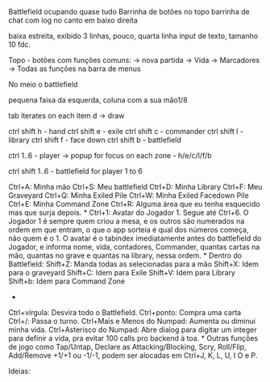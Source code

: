 Battlefield ocupando quase tudo
Barrinha de botões no topo
barrinha de chat com log no canto em baixo direita

baixa estreita, exibido 3 linhas, pouco, quarta linha input de texto, tamanho 10 fdc.


Topo - botões com funções comuns:
 -> nova partida
 -> Vida
 -> Marcadores
 -> Todas as funções na barra de menus

No meio o battlefield

pequena faixa da esquerda, coluna com a sua mão1/8 


tab iterates on each item
d -> draw

ctrl shift h - hand
ctrl shift e - exile
ctrl shift c - commander
ctrl shift l - library
ctrl shift f - face down
ctrl shift b - battlefield

ctrl 1..6 - player -> popup for focus on each zone - h/e/c/l/f/b

ctrl shift 1..6 - battlefield for player 1 to 6


Ctrl+A: Minha mão
Ctrl+S: Meu battlefield
Ctrl+D: Minha Library
Ctrl+F: Meu Graveyard
Ctrl+Q: Minha Exiled Pile
Ctrl+W: Minha Exiled Facedown Pile
Ctrl+E: Minha Command Zone
Ctrl+R: Alguma área que eu tenha esquecido mas que surja depois.
*
Ctrl+1: Avatar do Jogador 1. Segue até Ctrl+6. O Jogador 1 é sempre quem criou a mesa, e os outros são numerados na ordem em que entram, o que o app sorteia é qual dos números começa, não quem é o 1. O avatar é o tabindex imediatamente antes do battlefield do Jogador, e informa nome, vida, contadores, Commander, quantas cartas na mão, quantas no grave e quantas na library, nessa ordem.
*
Dentro do Battlefield:
Shift+Z: Manda todas as selecionadas para a mão
Shift+X: Idem para o graveyard
Shift+C: Idem para Exile
Shift+V: Idem para Library
Shift+b: Idem para Command Zone

*
Ctrl+vírgula: Desvira todo o Battlefield.
Ctrl+ponto: Compra uma carta
Ctrl+/: Passa o turno.
Ctrl+Mais e Menos do Numpad: Aumenta ou diminui minha vida.
Ctrl+Asterisco do Numpad: Abre dialog para digitar um integer para definir a vida, pra evitar 100 calls pro backend à toa.
*
Outras funções de jogo como Tap/Untap, Declare as Attacking/Blocking, Scry, Roll/Flip, Add/Remove +1/+1 ou -1/-1, podem ser alocadas em Ctrl+J, K, L, U, I O e P.


Ideias:


